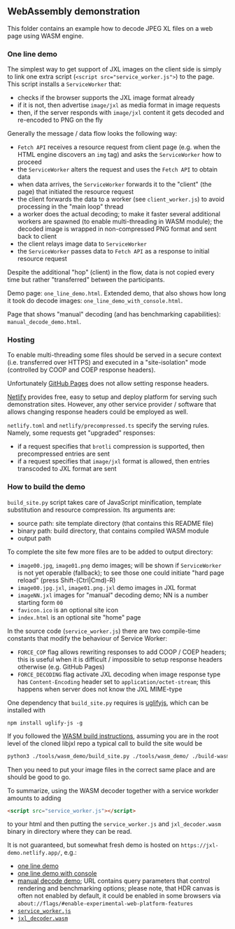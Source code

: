 ## WebAssembly demonstration

This folder contains an example how to decode JPEG XL files on a web page using
WASM engine.

### One line demo

The simplest way to get support of JXL images on the client side is simply to
link one extra script (`<script src="service_worker.js">`) to the page.
This script installs a `ServiceWorker` that:

 - checks if the browser supports the JXL image format already
 - if it is not, then advertise `image/jxl` as media format in image requests
 - then, if the server responds with `image/jxl` content it gets decoded and
   re-encoded to PNG on the fly

Generally the message / data flow looks the following way:

 - `Fetch API` receives a resource request from client page (e.g. when the HTML
   engine discovers an `img` tag) and asks the `ServiceWorker` how to proceed
 - the `ServiceWorker` alters the request and uses the `Fetch API`
   to obtain data
 - when data arrives, the `ServiceWorker` forwards it to the "client"
   (the page) that initiated the resource request
 - the client forwards the data to a worker (see `client_worker.js`) to avoid
   processing in the "main loop" thread
 - a worker does the actual decoding; to make it faster several additional
   workers are spawned (to enable multi-threading in WASM module);
   the decoded image is wrapped in non-compressed PNG format and sent back
   to client
 - the client relays image data to `ServiceWorker`
 - the `ServiceWorker` passes data to `Fetch API` as a response to initial
   resource request

Despite the additional "hop" (client) in the flow, data is not copied every
time but rather "transferred" between the participants.

Demo page: `one_line_demo.html`. Extended demo, that also shows how long it
took do decode images: `one_line_demo_with_console.html`.

Page that shows "manual" decoding (and has benchmarking capabilities):
`manual_decode_demo.html`.

### Hosting

To enable multi-threading some files should be served in a secure context (i.e.
transferred over HTTPS) and executed in a "site-isolation" mode (controlled by
COOP and COEP response headers).

Unfortunately [GitHub Pages](https://pages.github.com/) does not allow setting
response headers.

[Netlify](https://www.netlify.com/) provides free, easy to setup and deploy
platform for serving such demonstration sites. However, any other
service provider / software that allows changing response headers could be
employed as well.

`netlify.toml` and `netlify/precompressed.ts` specify the serving rules.
Namely, some requests get "upgraded" responses:

 - if a request specifies that `brotli` compression is supported,
   then precompressed entries are sent
 - if a request specifies that `image/jxl` format is allowed,
   then entries transcoded to JXL format are sent

### How to build the demo

`build_site.py` script takes care of JavaScript minification, template
substitution and resource compression. Its arguments are:

 - source path: site template directory (that contains this README file)
 - binary path: build directory, that contains compiled WASM module
 - output path

To complete the site few more files are to be added to output directory:

 - `image00.jpg`, `image01.png` demo images; will be shown if `ServiceWorker`
   is not yet operable (fallback); to see those one could initiate
   "hard page reload" (press Shift-(Ctrl|Cmd)-R)
 - `image00.jpg.jxl`, `image01.png.jxl` demo images in JXL format
 - `imageNN.jxl` images for "manual" decoding demo; NN is a number starting
   form `00`
 - `favicon.ico` is an optional site icon
 - `index.html` is an optional site "home" page

In the source code (`service_worker.js`) there are two compile-time constants
that modify the behaviour of Service Worker:

 - `FORCE_COP` flag allows rewriting responses to add COOP / COEP headers;
   this is useful when it is difficult / impossible to setup response headers
   otherwise (e.g. GitHub Pages)
 - `FORCE_DECODING` flag activate JXL decoding when image response type has
   `Content-Encoding` header set to `application/octet-stream`; this happens
   when server does not know the JXL MIME-type

One dependency that `build_site.py` requires is [uglifyjs](https://github.com/mishoo/UglifyJS), which can be installed with
```
npm install uglify-js -g
```
If you followed the [WASM build instructions](../../docs/building_wasm.md),
assuming you are in the root level of the cloned libjxl repo a typical call to
build the site would be
```bash
python3 ./tools/wasm_demo/build_site.py ./tools/wasm_demo/ ./build-wasm32/tools/wasm_demo/ /path/to/demo-site
```
Then you need to put your image files in the correct same place and are should be good to go.


To summarize, using the WASM decoder together with a service workder amounts to adding
```html
<script src="service_worker.js"></script>
```
to your html and then putting the `service_worker.js` and `jxl_decoder.wasm` binary in directory where they can be read.


It is not guaranteed, but somewhat fresh demo is hosted on
`https://jxl-demo.netlify.app/`, e.g.:

 - [one line demo](https://jxl-demo.netlify.app/one_line_demo_with_console.html)
 - [one line demo with console](https://jxl-demo.netlify.app/one_line_demo.html)
 - [manual decode demo](https://jxl-demo.netlify.app/manual_decode_demo.html?img=1&colorSpace=rec2100-pq&runBenchmark=30&wantSdr=false&displayNits=1500);
   URL contains query parameters that control rendering and benchmarking options;
   please note, that HDR canvas is often not enabled by default, it could be
   enabled in some browsers via `about://flags/#enable-experimental-web-platform-features`
 - [`service_worker.js`](https://jxl-demo.netlify.app/service_worker.js)
 - [`jxl_decoder.wasm`](https://jxl-demo.netlify.app/jxl_decoder.wasm)

